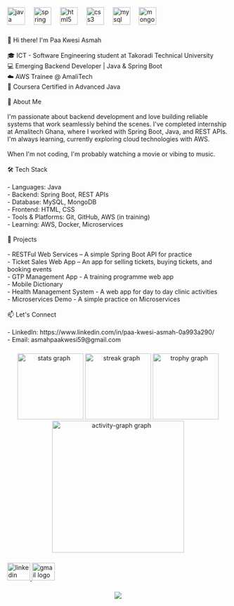 <div align="left">
  <img src="https://cdn.jsdelivr.net/gh/devicons/devicon/icons/java/java-original.svg" height="40" alt="java logo"  />
  <img width="12" />
  <img src="https://cdn.jsdelivr.net/gh/devicons/devicon/icons/spring/spring-original.svg" height="40" alt="spring logo"  />
  <img width="12" />
  <img src="https://cdn.jsdelivr.net/gh/devicons/devicon/icons/html5/html5-original.svg" height="40" alt="html5 logo"  />
  <img width="12" />
  <img src="https://cdn.jsdelivr.net/gh/devicons/devicon/icons/css3/css3-original.svg" height="40" alt="css3 logo"  />
  <img width="12" />
  <img src="https://cdn.jsdelivr.net/gh/devicons/devicon/icons/mysql/mysql-original.svg" height="40" alt="mysql logo"  />
  <img width="12" />
  <img src="https://cdn.jsdelivr.net/gh/devicons/devicon/icons/mongodb/mongodb-original.svg" height="40" alt="mongodb logo"  />
</div>

###

<p align="left">👋 Hi there! I'm Paa Kwesi Asmah<br><br>🎓 ICT - Software Engineering student at Takoradi Technical University  <br>💻 Emerging Backend Developer | Java & Spring Boot  <br>☁️ AWS Trainee @ AmaliTech  <br>📜 Coursera Certified in Advanced Java  <br><br>💼 About Me<br><br>I'm passionate about backend development and love building reliable systems that work seamlessly behind the scenes. I've completed internship at Amalitech Ghana, where I worked with Spring Boot, Java, and REST APIs. I'm always learning, currently exploring cloud technologies with AWS.<br><br>When I'm not coding, I'm probably watching a movie or vibing to music.<br><br>🛠 Tech Stack<br><br>- Languages: Java<br>- Backend: Spring Boot, REST APIs<br>- Database: MySQL, MongoDB<br>- Frontend: HTML, CSS<br>- Tools & Platforms: Git, GitHub, AWS (in training)<br>- Learning: AWS, Docker, Microservices<br><br>📌 Projects  <br><br>- RESTFul Web Services – A simple Spring Boot API for practice  <br>- Ticket Sales Web App – An app for selling tickets, buying tickets, and booking events<br>- GTP Management App - A training programme web app<br>- Mobile Dictionary<br>- Health Management System - A web app for day to day clinic activities<br>- Microservices Demo - A simple practice on Microservices<br><br>📫 Let's Connect<br><br>- LinkedIn: https://www.linkedin.com/in/paa-kwesi-asmah-0a993a290/<br>- Email: asmahpaakwesi59@gmail.com</p>

###

<div align="left">
</div>

###

<div align="center">
  <img src="https://github-readme-stats.vercel.app/api?username=paakwesi59&hide_title=false&hide_rank=false&show_icons=true&include_all_commits=true&count_private=true&disable_animations=false&theme=dracula&locale=en&hide_border=false&order=1" height="150" alt="stats graph"  />
  <img src="https://streak-stats.demolab.com?user=paakwesi59&locale=en&mode=daily&theme=dracula&hide_border=false&border_radius=5&order=3" height="150" alt="streak graph"  />
  <img src="https://github-profile-trophy.vercel.app?username=paakwesi59&theme=dracula&column=-1&row=1&margin-w=8&margin-h=8&no-bg=false&no-frame=false&order=4" height="150" alt="trophy graph"  />
  <img src="https://github-readme-activity-graph.vercel.app/graph?username=paakwesi59&radius=16&theme=react&area=true&order=5" height="300" alt="activity-graph graph"  />
</div>

###

<div align="left">
  <a href="https://www.linkedin.com/in/paa-kwesi-asmah-0a993a290/" target="_blank">
    <img src="https://raw.githubusercontent.com/maurodesouza/profile-readme-generator/master/src/assets/icons/social/linkedin/default.svg" width="52" height="40" alt="linkedin logo"  />
  </a>
  <a href="asmahpaakwesi59@gmail.com" target="_blank">
    <img src="https://raw.githubusercontent.com/maurodesouza/profile-readme-generator/master/src/assets/icons/social/gmail/default.svg" width="52" height="40" alt="gmail logo"  />
  </a>
</div>

###

<div align="center">
  <img src="https://profile-counter.glitch.me/paakwesi59/count.svg?"  />
</div>

###
